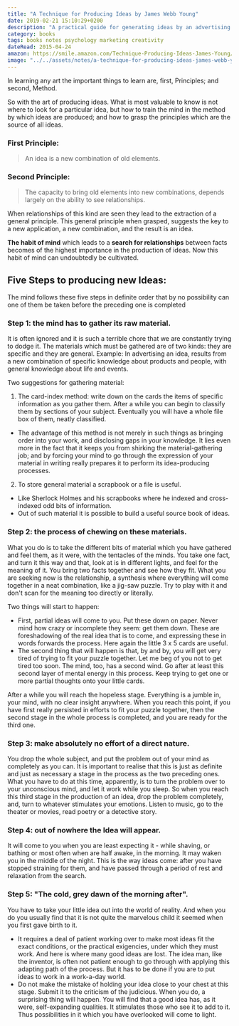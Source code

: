 ```yaml
---
title: "A Technique for Producing Ideas by James Webb Young"
date: 2019-02-21 15:10:29+0200
description: "A practical guide for generating ideas by an advertising executive. Develop a habit of searching for relationships between facts. As a result, you'll be able to produce new combinations of old elements - ideas."
category: books
tags: books notes psychology marketing creativity
dateRead: 2015-04-24
amazon: https://smile.amazon.com/Technique-Producing-Ideas-James-Young/dp/198781746X
image: "../../assets/notes/a-technique-for-producing-ideas-james-webb-young.jpg"
---
```


In learning any art the important things to learn are, first, Principles; and second, Method.

So with the art of producing ideas. What is most valuable to know is not where to look for a particular idea, but how to train the mind in the method by which ideas are produced; and how to grasp the principles which are the source of all ideas.

### First Principle:

> An idea is a new combination of old elements.

### Second Principle:

> The capacity to bring old elements into new combinations, depends largely on the ability to see relationships.

When relationships of this kind are seen they lead to the extraction of a general principle. This general principle when grasped, suggests the key to a new application, a new combination, and the result is an idea.

**The habit of mind** which leads to a **search for relationships** between facts becomes of the highest importance in the production of ideas. Now this habit of mind can undoubtedly be cultivated.

## Five Steps to producing new Ideas:

The mind follows these five steps in definite order that by no possibility can one of them be taken
before the preceding one is completed

### Step 1: the mind has to gather its raw material.

It is often ignored and it is such a terrible chore that we are constantly trying to dodge it.
The materials which must be gathered are of two kinds: they are specific and they are general.
Example: In advertising an idea, results from a new combination of specific knowledge about products and people, with general knowledge about life and events.

Two suggestions for gathering material:

1.  The card-index method: write down on the cards the items of specific information as you gather them. After a while you can begin to classify them by sections of your subject. Eventually you will have a whole file box of them, neatly classified.

- The advantage of this method is not merely in such things as bringing order into your work, and disclosing gaps in your knowledge. It lies even more in the fact that it keeps you from shirking the material-gathering job; and by forcing your mind to go through the expression of your material in writing really prepares it to perform its idea-producing processes.

2. To store general material a scrapbook or a file is useful.

- Like Sherlock Holmes and his scrapbooks where he indexed and cross-indexed odd bits of information.
- Out of such material it is possible to build a useful source book of ideas.

### Step 2: the process of chewing on these materials.

What you do is to take the different bits of material which you have gathered and feel them, as it were, with the tentacles of the minds. You take one fact, and turn it this way and that, look at is in different lights, and feel for the meaning of it. You bring two facts together and see how they fit. What you are seeking now is the relationship, a synthesis where everything will come together in a neat combination, like a jig-saw puzzle. Try to play with it and don't scan for the meaning too directly or literally.

Two things will start to happen:

- First, partial ideas will come to you. Put these down on paper. Never mind how crazy or incomplete they seem: get them down. These are foreshadowing of the real idea that is to come, and expressing these in words forwards the process. Here again the little 3 x 5 cards are useful.
- The second thing that will happen is that, by and by, you will get very tired of trying to fit your puzzle together. Let me beg of you not to get tired too soon. The mind, too, has a second wind. Go after at least this second layer of mental energy in this process. Keep trying to get one or more partial thoughts onto your little cards.

After a while you will reach the hopeless stage. Everything is a jumble in, your mind, with no clear insight anywhere. When you reach this point, if you have first really persisted in efforts to fit your puzzle together, then the second stage in the whole process is completed, and you are ready for the third one.

### Step 3: make absolutely no effort of a direct nature.

You drop the whole subject, and put the problem out of your mind as completely as you can. It is important to realise that this is just as definite and just as necessary a stage in the process as the two preceding ones. What you have to do at this time, apparently, is to turn the problem over to your unconscious mind, and let it work while you sleep. So when you reach this third stage in the production of an idea, drop the problem completely,
and, turn to whatever stimulates your emotions. Listen to music, go to the theater or movies, read poetry or a detective story.

### Step 4: out of nowhere the Idea will appear.

It will come to you when you are least expecting it - while shaving, or bathing or most often when are half awake, in the morning. It may waken you in the middle of the night. This is the way ideas come: after you have stopped straining for them, and have passed through a period of rest and relaxation from the search.

### Step 5: "The cold, grey dawn of the morning after".

You have to take your little idea out into the world of reality. And when you do you usually find that it is not quite the marvelous child it seemed when you first gave birth to it.

- It requires a deal of patient working over to make most ideas fit the exact conditions, or the practical exigencies, under which they must work. And here is where many good ideas are lost. The idea man, like the inventor, is often not patient enough to go through with applying this adapting path of the process. But it has to be done if you are to put ideas to work in a work-a-day world.
- Do not make the mistake of holding your idea close to your chest at this stage. Submit it to the criticism of the judicious. When you do, a surprising thing will happen. You will find that a good idea has, as it were, self-expanding qualities. It stimulates those who see it to add to it. Thus possibilities in it which you have overlooked will come to light.

